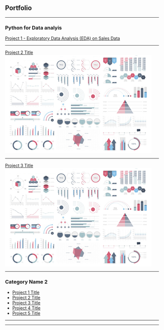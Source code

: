 ## Portfolio

---

### Python for Data analyis 

[Project 1 - Exploratory Data Analysis (EDA) on Sales Data](https://github.com/catalinstan88/catalinstan88.github.io/blob/3904eb1d1b85e5c15396dbf9874e630186ff264a/portofolio/python/Project%201%20-%20Exploratory%20Data%20Analysis%20(EDA)%20on%20Sales%20Data/Exploratory%20Data%20Analysis%20(EDA)%20on%20Sales%20Data.ipynb)


---
[Project 2 Title](/pdf/sample_presentation.pdf)
<img src="images/dummy_thumbnail.jpg?raw=true"/>

---
[Project 3 Title](https://github.com/catalinstan88/catalinstan88.github.io/blob/addacbab9d5d839292617ce6e4e7e8dc89a6b534/portofolio/python/frida_project.ipynb) 
<img src="images/dummy_thumbnail.jpg?raw=true"/>

---

### Category Name 2

- [Project 1 Title](http://example.com/)
- [Project 2 Title](http://example.com/)
- [Project 3 Title](http://example.com/)
- [Project 4 Title](http://example.com/)
- [Project 5 Title](http://example.com/)

---




---

